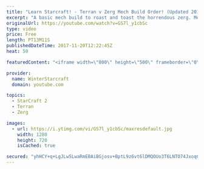 ```yaml
---
title: "Learn Starcraft! - Terran v Zerg Mech Build Order! (Updated 2018)"
excerpt: "A basic mech build to roast and toast the horrendous zerg. Meant for lower level players looking for some direction! -- Watch live at https://www.twitch.tv/wintergaming"
originalUrl: https://youtube.com/watch?v=GS7l_y1cbSc
type: video
price: Free
length: PT13M11S
publishedDateTime: 2017-11-20T12:22:45Z
heat: 50

featuredContent: "<iframe width=\"800\" height=\"500\" frameborder=\"0\" src=\"https://www.youtube.com/embed/GS7l_y1cbSc\" allow=\"accelerometer; autoplay; encrypted-media; gyroscope; picture-in-picture\" allowfullscreen></iframe>"

provider:
  name: WinterStarcraft
  domain: youtube.com

topics:
  - StarCraft 2
  - Terran
  - Zerg

images:
  - url: https://i.ytimg.com/vi/GS7l_y1cbSc/maxresdefault.jpg
    width: 1280
    height: 720
    isCached: true

secured: "yhHCY+q+LgJLw5LwaRmEBAiBGjosv+BptL9z6vt6lDMQOUo3T6LNTO74JxoqC/3LsyGR6bhx6lJU7cSKk3gZwPh/ks421oaIbuEZEEGXdgPVGwOBVXA0FMCOca7JvHosmaMyVZl6twbQqSSbHyzOyJ17oGNKylbbQJUX8CCzmdguzQLsL0/aimTbChGt6ba+6zMHpRYufXn8rE3KegtggwLuySAAdSVIElsrB1ENcruH3zqFfr7FyrSeEabFiDZO6mDZ7G6kqBNzTE1aZaDQbcM+XSdj2E1IzqtQxYOaRdZRy06AUN61icYDV6aerKb75ZO/M/WXkcwRAmRR4YRVuqErWGNkpa1CTm3kddebxHxLIZpTmXpg8tyP/6bSyd/9iEo09Yyk7z6yTgtpUEDzeT2VkwFofiZndraQuQNNkOM=;GIuJ0NpeLXZ6+nNstbIe6g=="
---
```


